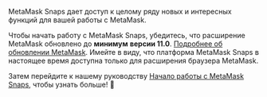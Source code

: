 MetaMask Snaps дает доступ к целому ряду новых и интересных функций для вашей работы с MetaMask.


Чтобы начать работу с MetaMask Snaps, убедитесь, что расширение MetaMask обновлено до **минимум** **версии 11.0**. [Подробнее об обновлении MetaMask](https://support.metamask.io/hc/en-us/articles/360060268452). Имейте в виду, что платформа MetaMask Snaps в настоящее время доступна только для расширения браузера MetaMask.


Затем перейдите к нашему руководству [Начало работы с MetaMask Snaps](https://support.metamask.io/hc/en-us/articles/18377120661019), чтобы узнать больше! 🚀

